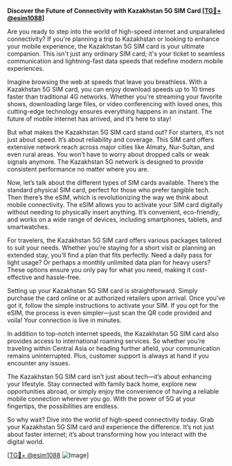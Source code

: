 **Discover the Future of Connectivity with Kazakhstan 5G SIM Card [[TG💪+ @esim1088](https://t.me/s/esim1088)]**

Are you ready to step into the world of high-speed internet and unparalleled connectivity? If you're planning a trip to Kazakhstan or looking to enhance your mobile experience, the Kazakhstan 5G SIM card is your ultimate companion. This isn't just any ordinary SIM card; it's your ticket to seamless communication and lightning-fast data speeds that redefine modern mobile experiences.

Imagine browsing the web at speeds that leave you breathless. With a Kazakhstan 5G SIM card, you can enjoy download speeds up to 10 times faster than traditional 4G networks. Whether you're streaming your favorite shows, downloading large files, or video conferencing with loved ones, this cutting-edge technology ensures everything happens in an instant. The future of mobile internet has arrived, and it’s here to stay!

But what makes the Kazakhstan 5G SIM card stand out? For starters, it’s not just about speed. It’s about reliability and coverage. This SIM card offers extensive network reach across major cities like Almaty, Nur-Sultan, and even rural areas. You won’t have to worry about dropped calls or weak signals anymore. The Kazakhstan 5G network is designed to provide consistent performance no matter where you are.

Now, let’s talk about the different types of SIM cards available. There’s the standard physical SIM card, perfect for those who prefer tangible tech. Then there’s the eSIM, which is revolutionizing the way we think about mobile connectivity. The eSIM allows you to activate your SIM card digitally without needing to physically insert anything. It’s convenient, eco-friendly, and works on a wide range of devices, including smartphones, tablets, and smartwatches.

For travelers, the Kazakhstan 5G SIM card offers various packages tailored to suit your needs. Whether you’re staying for a short visit or planning an extended stay, you’ll find a plan that fits perfectly. Need a daily pass for light usage? Or perhaps a monthly unlimited data plan for heavy users? These options ensure you only pay for what you need, making it cost-effective and hassle-free.

Setting up your Kazakhstan 5G SIM card is straightforward. Simply purchase the card online or at authorized retailers upon arrival. Once you’ve got it, follow the simple instructions to activate your SIM. If you opt for the eSIM, the process is even simpler—just scan the QR code provided and voila! Your connection is live in minutes.

In addition to top-notch internet speeds, the Kazakhstan 5G SIM card also provides access to international roaming services. So whether you’re traveling within Central Asia or heading further afield, your communication remains uninterrupted. Plus, customer support is always at hand if you encounter any issues.

The Kazakhstan 5G SIM card isn’t just about tech—it’s about enhancing your lifestyle. Stay connected with family back home, explore new opportunities abroad, or simply enjoy the convenience of having a reliable mobile connection wherever you go. With the power of 5G at your fingertips, the possibilities are endless.

So why wait? Dive into the world of high-speed connectivity today. Grab your Kazakhstan 5G SIM card and experience the difference. It’s not just about faster internet; it’s about transforming how you interact with the digital world.

[[TG💪+ @esim1088](https://t.me/s/esim1088) ![Image](https://i.postimg.cc/Y0z9fWf4/image.png)]